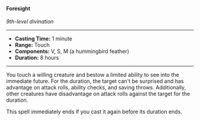 #### Foresight
*9th-level divination*
___
- **Casting Time:** 1 minute
- **Range:** Touch
- **Components:** V, S, M (a hummingbird feather)
- **Duration:** 8 hours
---
You touch a willing creature and bestow a limited ability to see into the immediate future. For the duration, the target can't be surprised and has advantage on attack rolls, ability checks, and saving throws. Additionally, other creatures have disadvantage on attack rolls against the target for the duration.

This spell immediately ends if you cast it again before its duration ends.